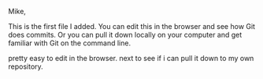 Mike,

This is the first file I added. You can edit this in the browser and see how Git does commits. Or you can pull it down locally on your computer and get familiar with Git on the command line. 

pretty easy to edit in the browser.  next to see if i can pull it down to my own repository.
